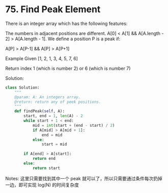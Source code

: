 # 75. Find Peak Element

There is an integer array which has the following features:

The numbers in adjacent positions are different.
A[0] < A[1] && A[A.length - 2] > A[A.length - 1].
We define a position P is a peak if:

A[P] > A[P-1] && A[P] > A[P+1]

Example
Given [1, 2, 1, 3, 4, 5, 7, 6]

Return index 1 (which is number 2) or 6 (which is number 7)

Solution:

```python
class Solution:
    """
    @param: A: An integers array.
    @return: return any of peek positions.
    """
    def findPeak(self, A):
        start, end = 1, len(A) - 2
        while start + 1 < end:
            mid = int(start + (end - start) / 2)
            if A[mid] > A[mid + 1]:
                end = mid
            else:
                start = mid
        
        if A[end] > A[start]:
            return end
        else:
            return start
```

Notes: 这里只需要找到其中一个 peak 就可以了，所以只需要通过条件每次扔掉一边，即可实现 log(N) 的时间复杂度